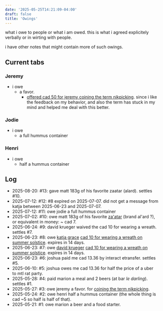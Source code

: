 ```yaml
---
date: '2025-05-25T14:21:09-04:00'
draft: false
title: 'Owings'
---
```

what i owe to people or what i am owed.
this is what i agreed explicitely verbally or in wirting with people.

i have other notes that might contain more of such owings.

<!--more-->

## Current tabs

### Jeremy
- i owe
    - a favor.
        - [offered cad 50 for jeremy coining the term nikpicking](https://discord.com/channels/987838207267848243/987838207909593113/1376908836970954752).
           since i like the feedback on my behavior, and also the term has stuck in my mind and helped me deal with this better.

### Jodie
- i owe
    - a full hummus container

### Henri
- i owe
    - half a hummus container

## Log
- 2025-08-20: #13: gave matt 183g of his favorite zaatar (alard). settles #10.
- 2025-07-12: #12: #8 expired on 2025-07-07. did not get a message from katja between 2025-06-23 and 2025-07-07.
- 2025-07-12: #11: owe jodie a full hummus container
- 2025-07-02: #10: owe matt 183g of his favorite [za'atar](https://en.wikipedia.org/wiki/Za%27atar) (brand al'ard ?), or equivalent in money: ~ cad 7.
- 2025-06-24: #9: david krueger waived the cad 10 for wearing a wreath. settles #7.
- 2025-06-23: #8: owe [katja grace](https://www.facebook.com/katja.grace)
  [cad 10 for wearing a wreath on summer solstice](https://www.lesswrong.com/posts/SxDj5m26isfKYkNa6/acx-montreal-meetup-june-21st-1pm?commentId=XZMDrLLt6vWdfHLpv).
  expires in 14 days.
- 2025-06-23: #7: owe [david krueger](https://davidscottkrueger.com/)
  [cad 10 for wearing a wreath on summer solstice](https://www.lesswrong.com/posts/SxDj5m26isfKYkNa6/acx-montreal-meetup-june-21st-1pm?commentId=XZMDrLLt6vWdfHLpv).
  expires in 14 days.
- 2025-06-23: #6: joshua paid me cad 13.36 by interact etransfer. settles #5.
- 2025-06-10: #5: joshua owes me cad 13.36 for half the price of a uber to mtl rat party.
- 2025-05-28: #4: paid marion a meal and 2 beers (at bar _le darling_). settles #1.
- 2025-05-27: #3: owe jeremy a favor. for [coining the term nikpicking](https://discord.com/channels/987838207267848243/987838207909593113/1376908836970954752).
- 2025-05-24: #2: owe henri half a hummus container (the whole thing is cad ~5 so half is half of that).
- 2025-05-21: #1: owe marion a beer and a food starter.
